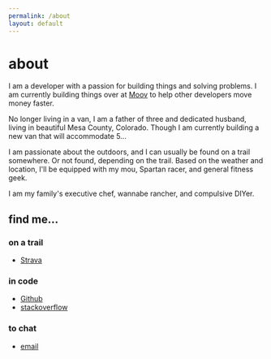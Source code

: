 ```yaml
---
permalink: /about
layout: default
---
```

# about

I am a developer with a passion for building things and solving problems. I am currently building things over at [Moov][1] to help other developers move money faster.

No longer living in a van, I am a father of three and dedicated husband, living in beautiful Mesa County, Colorado. 
Though I am currently building a new van that will accommodate 5...

I am passionate about the outdoors, and I can usually be found on a trail somewhere. Or not found,
depending on the trail. Based on the weather and location, I'll be equipped with my mou, Spartan racer, and general fitness geek.

I am my family's executive chef, wannabe rancher, and compulsive DIYer.

## find me...

### on a trail
 - [Strava](https://www.strava.com/athletes/4000080)

### in code
 - [Github](https://www.github.com/sarumont)
 - [stackoverflow](http://stackoverflow.com/users/43356/sarumont)

### to chat
 - [email](mailto:richard@sigil.org)

 [1]: https://moov.io
